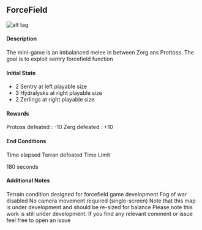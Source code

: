 ## ForceField

![alt tag](https://github.com/SoyGema/Startcraft_pysc2_minigames/blob/master/Images/ForceField2.png)

#### Description

The mini-game is an imbalanced  melee in between Zerg ans Prottoss.
The goal is to exploit sentry forcefield function 

#### Initial State

*   2 Sentry at left playable size
*   3 Hydralysks at right playable size
*   2 Zerlings at right playable size


 #### Rewards

Protoss defeated : -10
Zerg defeated : +10

 #### End Conditions

Time elapsed
Terran defeated
Time Limit

180 seconds
 #### Additional Notes
Terrain condition designed for forcefield game development 
Fog of war disabled
No camera movement required (single-screen)
Note that this map is under development and should be re-sized for balance
Please note this work is still under development. If you find any relevant comment or issue feel free to open an issue

